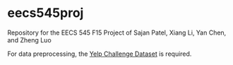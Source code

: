 # eecs545proj
Repository for the EECS 545 F15 Project of Sajan Patel, Xiang Li, Yan Chen, and Zheng Luo

For data preprocessing, the [Yelp Challenge Dataset](http://www.yelp.com/dataset_challenge) is required.
